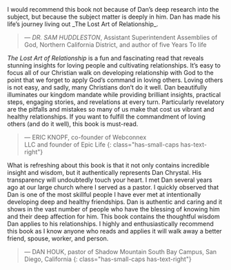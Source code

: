 <div markdown="1" class="book-intro">
I would recommend this book not because of Dan’s deep research into the subject,
but because the subject matter is deeply in him. Dan has made his life’s journey
living out _The Lost Art of Relationship_.

> — <cite>DR. SAM HUDDLESTON</cite>, Assistant Superintendent Assemblies of
> God, Northern California District, and author of five Years To life

_The Lost Art of Relationship_ is a fun and fascinating read that reveals stunning
insights for loving people and cultivating relationships. It’s easy to focus all of
our Christian walk on developing relationship with God to the point that we
forget to apply God’s command in loving others. Loving others is not easy, and
sadly, many Christians don’t do it well. Dan beautifully illuminates our kingdom
mandate while providing brilliant insights, practical steps, engaging stories, and
revelations at every turn. Particularly revelatory are the pitfalls and mistakes so
many of us make that cost us vibrant and healthy relationships. If you want to
fulfill the commandment of loving others (and do it well), this book is must-read.

> — ERIC KNOPF, co-founder of Webconnex<br>
> LLC and founder of Epic Life
{: class="has-small-caps has-text-right"}

What is refreshing about this book is that it not only contains incredible insight
and wisdom, but it authentically represents Dan Chrystal. His transparency will
undoubtedly touch your heart. I met Dan several years ago at our large church
where I served as a pastor. I quickly observed that Dan is one of the most skillful
people I have ever met at intentionally developing deep and healthy friendships.
Dan is authentic and caring and it shows in the vast number of people who
have the blessing of knowing him and their deep affection for him. This book
contains the thoughtful wisdom Dan applies to his relationships. I highly and
enthusiastically recommend this book as I know anyone who reads and applies
it will walk away a better friend, spouse, worker, and person.

> — DAN HOUK, pastor of Shadow Mountain
> South Bay Campus, San Diego, California
{: class="has-small-caps has-text-right"}
</div>